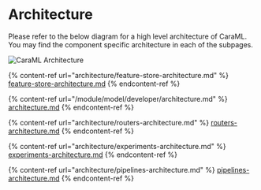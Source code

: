# Architecture

Please refer to the below diagram for a high level architecture of CaraML. You may find the component specific architecture in each of the subpages.

![CaraML Architecture](../.gitbook/assets/caraml\_architecture.png)

{% content-ref url="architecture/feature-store-architecture.md" %}
[feature-store-architecture.md](architecture/feature-store-architecture.md)
{% endcontent-ref %}

{% content-ref url="/module/model/developer/architecture.md" %}
[architecture.md](/module/model/developer/architecture.md)
{% endcontent-ref %}

{% content-ref url="architecture/routers-architecture.md" %}
[routers-architecture.md](architecture/routers-architecture.md)
{% endcontent-ref %}

{% content-ref url="architecture/experiments-architecture.md" %}
[experiments-architecture.md](architecture/experiments-architecture.md)
{% endcontent-ref %}

{% content-ref url="architecture/pipelines-architecture.md" %}
[pipelines-architecture.md](architecture/pipelines-architecture.md)
{% endcontent-ref %}
